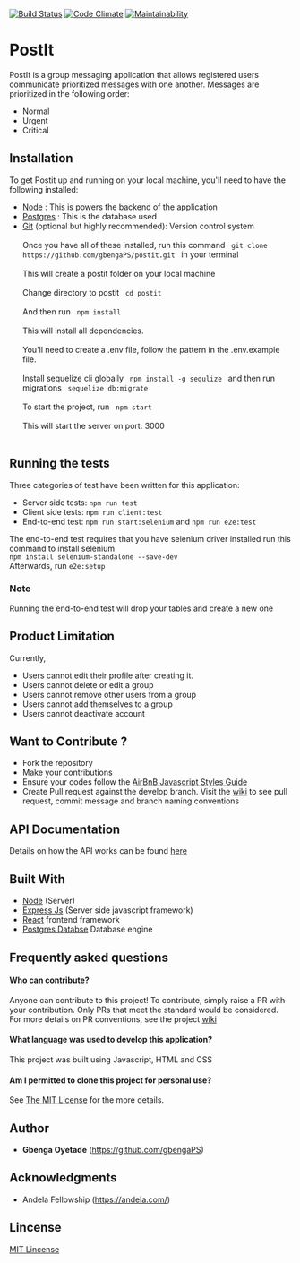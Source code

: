 [![Build Status](https://travis-ci.org/gbengaPS/postit.svg?branch=develop)](https://travis-ci.org/gbengaPS/postit) [![Code Climate](https://codeclimate.com/github/gbengaPS/PostIT-Gbenga/badges/gpa.svg)](https://codeclimate.com/github/gbengaPS/postit) [![Maintainability](https://coveralls.io/repos/github/gbengaPS/postit/badge.svg?branch=develop)](https://coveralls.io/github/gbengaPS/postit?branch=develop)

# PostIt
PostIt is a group messaging application that allows registered users communicate prioritized messages
with one another. Messages are prioritized in the following order:
* Normal
* Urgent
* Critical

## Installation
To get Postit up and running on your local machine, you'll need to have the following installed:
* [Node](https://nodejs.org/) : This is powers the backend of the application
* [Postgres](https://www.postgresql.org/) : This is the database used
* [Git](https://expressjs.com/) (optional but highly recommended): Version control system <br /><br />
Once you have all of these installed, run this command
`  git clone https://github.com/gbengaPS/postit.git  ` in your terminal<br /><br />
This will create a postit folder on your local machine<br /><br />
Change directory to postit `  cd postit  `<br /><br />
And then run  `  npm install  ` <br /><br />
This will install all dependencies.<br /><br />
You'll need to create a .env file, follow the pattern in the .env.example file. <br /><br />
Install sequelize cli globally `  npm install -g sequlize  ` and then run migrations `  sequelize db:migrate   `<br /><br />
To start the project, run `  npm start  `<br /><br />
This will start the server on port: 3000 <br /><br />

## Running the tests

Three categories of test have been written for this application:
* Server side tests: ` npm run test `
* Client side tests: ` npm run client:test `
* End-to-end test: ` npm run start:selenium ` and ` npm run e2e:test `

The end-to-end test requires that you have selenium driver installed
run this command to install selenium <br />
`npm install selenium-standalone --save-dev` <br />
Afterwards, run `e2e:setup`

### Note
Running the end-to-end test will drop your tables and create a new one

## Product Limitation
Currently,
* Users cannot edit their profile after creating it.
* Users cannot delete or edit a group
* Users cannot remove other users from a group
* Users cannot add themselves to a group
* Users cannot deactivate account

## Want to Contribute ?
  * Fork the repository
  * Make your contributions
  * Ensure your codes follow the [AirBnB Javascript Styles Guide](https://www.gitbook.com/book/duk/airbnb-javascript-guidelines/details)
  * Create Pull request against the develop branch.
Visit the [wiki](https://github.com/gbengaPS/postit/wiki) to see pull request,
commit message and branch naming conventions

## API Documentation
Details on how the API works can be found [here](https://postit-gbenga.herokuapp.com/doc)

## Built With

* [Node](https://nodejs.org/) (Server)
* [Express Js](https://expressjs.com/) (Server side javascript framework)
* [React](https://reactjs.org/) frontend framework
* [Postgres Databse](https://www.postgresql.org/) Database engine

## Frequently asked questions

#### Who can contribute?
Anyone can contribute to this project! To contribute, simply raise a PR with your contribution. Only PRs that meet the standard would be considered. For more details on PR conventions, see the project [wiki](https://github.com/gbengaPS/postit/wiki)

#### What language was used to develop this application?
This project was built using Javascript, HTML and CSS

#### Am I permitted to clone this project for personal use?
See [The MIT License](./LICENCE.md) for the more details.

## Author

* **Gbenga Oyetade** (https://github.com/gbengaPS)

## Acknowledgments

* Andela Fellowship (https://andela.com/)

## Lincense

[MIT Lincense](./License.md)




